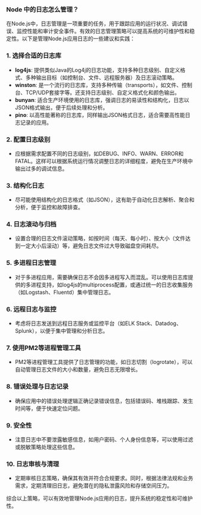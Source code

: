 ### Node 中的日志怎么管理？

在Node.js中，日志管理是一项重要的任务，用于跟踪应用的运行状况、调试错误、监控性能和审计安全事件。有效的日志管理策略可以提高系统的可维护性和稳定性。以下是管理Node.js应用日志的一些建议和实践：

### 1. 选择合适的日志库

- **log4js**: 提供类似Java的Log4j的日志功能，支持多种日志级别、自定义格式、多种输出目标（如控制台、文件、远程服务器）及日志滚动策略。
- **winston**: 是一个流行的日志库，支持多种传输（transports），如文件、控制台、TCP/UDP套接字等。还支持日志级别、自定义格式化和颜色输出。
- **bunyan**: 适合生产环境使用的日志库，强调日志的易读性和结构化，日志以JSON格式输出，便于后续处理和分析。
- **pino**: 以高性能著称的日志库，同样输出JSON格式日志，适合需要高性能日志记录的应用。

### 2. 配置日志级别

- 应根据需求配置不同的日志级别，如DEBUG、INFO、WARN、ERROR和FATAL。这样可以根据系统运行情况调整日志的详细程度，避免在生产环境中输出过多的调试信息。

### 3. 结构化日志

- 尽可能使用结构化的日志格式（如JSON），这有助于自动化日志解析、聚合和分析，便于监控和故障排查。

### 4. 日志滚动与归档

- 设置合理的日志文件滚动策略，如按时间（每天、每小时）、按大小（文件达到一定大小后滚动）等，避免日志文件过大导致磁盘空间耗尽。

### 5. 多进程日志管理

- 对于多进程应用，需要确保日志不会因多进程写入而混乱。可以使用日志库提供的多进程支持，如log4js的multiprocess配置，或通过统一的日志收集服务（如Logstash、Fluentd）集中管理日志。

### 6. 远程日志与监控

- 考虑将日志发送到远程日志服务或监控平台（如ELK Stack、Datadog、Splunk），以便于集中管理和分析日志。

### 7. 使用PM2等进程管理工具

- PM2等进程管理工具提供了日志管理的功能，如日志切割（logrotate），可以自动管理日志文件的大小和数量，避免日志无限增长。

### 8. 错误处理与日志记录

- 确保应用中的错误处理逻辑正确记录错误信息，包括错误码、堆栈跟踪、发生时间等，便于快速定位问题。

### 9. 安全性

- 注意日志中不要泄露敏感信息，如用户密码、个人身份信息等，可以使用过滤或脱敏策略处理这些信息。

### 10. 日志审核与清理

- 定期审核日志策略，确保其有效并符合合规要求。同时，根据法律法规和业务需求，定期清理旧日志，避免潜在的隐私泄露风险和存储空间压力。

综合以上策略，可以有效地管理Node.js应用的日志，提升系统的稳定性和可维护性。


